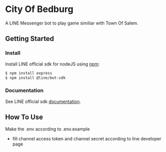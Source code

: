 # City Of Bedburg

A LINE Messenger bot to play game similiar with Town Of Salem. 

## Getting Started

### Install

Install LINE official sdk for nodeJS using [npm](https://www.npmjs.com/):

``` bash
$ npm install express
$ npm install @line/bot-sdk
```

### Documentation

See LINE official sdk [documentation](https://line.github.io/line-bot-sdk-nodejs/).

## How To Use

Make the .env according to .env.example

* fill channel access token and channel secret according to line developer page
